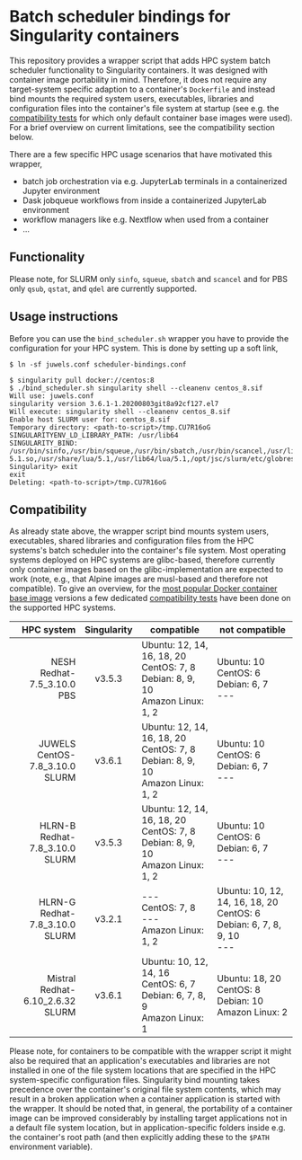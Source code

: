 # Batch scheduler bindings for Singularity containers

This repository provides a wrapper script that adds HPC system batch scheduler functionality to Singularity containers.
It was designed with container image portability in mind.
Therefore, it does not require any target-system specific adaption to a container's `Dockerfile` and instead bind mounts the required system users, executables, libraries and configuration files into the container's file system at startup (see e.g. the [compatibility tests](./test_image_compatibility) for which only default container base images were used).
For a brief overview on current limitations, see the compatibility section below.

There are a few specific HPC usage scenarios that have motivated this wrapper,

* batch job orchestration via e.g. JupyterLab terminals in a containerized Jupyter environment
* Dask jobqueue workflows from inside a containerized JupyterLab environment
* workflow managers like e.g. Nextflow when used from a container
* ...

## Functionality

Please note, for SLURM only `sinfo`, `squeue`, `sbatch` and `scancel` and for PBS only `qsub`, `qstat`, and `qdel` are currently supported.

## Usage instructions

Before you can use the `bind_scheduler.sh` wrapper you have to provide the configuration for your HPC system. This is done by setting up a soft link,

```shell
$ ln -sf juwels.conf scheduler-bindings.conf
```

```shell
$ singularity pull docker://centos:8
$ ./bind_scheduler.sh singularity shell --cleanenv centos_8.sif
Will use: juwels.conf
singularity version 3.6.1-1.20200803git8a92cf127.el7
Will execute: singularity shell --cleanenv centos_8.sif
Enable host SLURM user for: centos_8.sif
Temporary directory: <path-to-script>/tmp.CU7R16oG
SINGULARITYENV_LD_LIBRARY_PATH: /usr/lib64
SINGULARITY_BIND: /usr/bin/sinfo,/usr/bin/squeue,/usr/bin/sbatch,/usr/bin/scancel,/usr/lib64/slurm,/etc/slurm,/usr/lib64/libmunge.so.2,/var/run/munge,/usr/lib64/liblua-5.1.so,/usr/share/lua/5.1,/usr/lib64/lua/5.1,/opt/jsc/slurm/etc/globres.json,tmp.CU7R16oG/etc_passwd:/etc/passwd,tmp.CU7R16oG/etc_group:/etc/group
Singularity> exit
exit
Deleting: <path-to-script>/tmp.CU7R16oG
```

## Compatibility

As already state above, the wrapper script bind mounts system users, executables, shared libraries and configuration files from the HPC systems's batch scheduler into the container's file system.
Most operating systems deployed on HPC systems are glibc-based, therefore currently only container images based on the glibc-implementation are expected to work (note, e.g., that Alpine images are musl-based and therefore not compatible).
To give an overview, for the [most popular Docker container base image](https://hub.docker.com/search?type=image&image_filter=official&category=base) versions a few dedicated [compatibility tests](./test_image_compatibility) have been done on the supported HPC systems.

| HPC system | Singularity | compatible | not compatible |
| ---------: | :-----: | ------------- | ----- |
| NESH<br>Redhat-7.5_3.10.0<br>PBS | v3.5.3 | Ubuntu: 12, 14, 16, 18, 20<br>CentOS: 7, 8<br>Debian: 8, 9, 10<br>Amazon Linux: 1, 2<br> | Ubuntu: 10<br>CentOS: 6<br>Debian: 6, 7<br>--- |
| JUWELS<br>CentOS-7.8_3.10.0<br>SLURM | v3.6.1 | Ubuntu: 12, 14, 16, 18, 20<br>CentOS: 7, 8<br>Debian: 8, 9, 10<br>Amazon Linux: 1, 2 | Ubuntu: 10<br>CentOS: 6<br>Debian: 6, 7<br>--- |
| HLRN-B<br>Redhat-7.8_3.10.0<br>SLURM | v3.5.3 | Ubuntu: 12, 14, 16, 18, 20<br>CentOS: 7, 8<br>Debian: 8, 9, 10<br>Amazon Linux: 1, 2 | Ubuntu: 10<br>CentOS: 6<br>Debian: 6, 7<br>--- |
| HLRN-G<br>Redhat-7.8_3.10.0<br>SLURM | v3.2.1 | ---<br>CentOS: 7, 8<br>---<br>Amazon Linux: 1, 2 | Ubuntu: 10, 12, 14, 16, 18, 20<br>CentOS: 6<br>Debian: 6, 7, 8, 9, 10<br>--- |
| Mistral<br>Redhat-6.10_2.6.32<br>SLURM | v3.6.1 | Ubuntu: 10, 12, 14, 16<br>CentOS: 6, 7<br>Debian: 6, 7, 8, 9<br>Amazon Linux: 1 | Ubuntu: 18, 20<br>CentOS: 8<br>Debian: 10<br>Amazon Linux: 2 |

Please note, for containers to be compatible with the wrapper script it might also be required that an application's executables and libraries are not installed in one of the file system locations that are specified in the HPC system-specific configuration files.
Singularity bind mounting takes precedence over the container's original file system contents, which may result in a broken application when a container application is started with the wrapper.
It should be noted that, in general, the portability of a container image can be improved considerably by installing target applications not in a default file system location, but in application-specific folders inside e.g. the container's root path (and then explicitly adding these to the `$PATH` environment variable).
